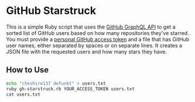 # GitHub Starstruck

This is a simple Ruby script that uses the
[GitHub GraphQL API](https://developer.github.com/v4/)
to get a sorted list of GitHub users based on how many repositories
they've starred. You must provide a
[personal GitHub access token](https://help.github.com/articles/creating-a-personal-access-token-for-the-command-line/)
and a file that has GitHub user names, either separated by spaces or
on separate lines. It creates a JSON file with the requested users
and how many stars they have.

## How to Use

```bash
echo "cheshire137 defunkt" > users.txt
ruby gh-starstruck.rb YOUR_ACCESS_TOKEN users.txt
cat users.txt
```
